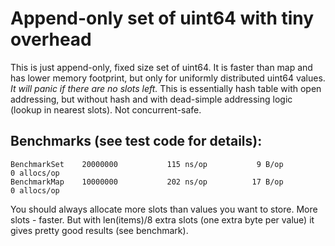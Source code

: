 # Append-only set of uint64 with tiny overhead

This is just append-only, fixed size set of uint64. It is faster than map and has lower memory footprint,
but only for uniformly distributed uint64 values. *It will panic if there are no slots left.*
This is essentially hash table with open addressing, but without hash and with dead-simple addressing logic (lookup in nearest slots).
Not concurrent-safe.

## Benchmarks (see test code for details):

```
BenchmarkSet	20000000	       115 ns/op	       9 B/op	       0 allocs/op
BenchmarkMap	10000000	       202 ns/op	      17 B/op	       0 allocs/op
```

You should always allocate more slots than values you want to store. More slots - faster.
But with len(items)/8 extra slots (one extra byte per value) it gives pretty good results (see benchmark).